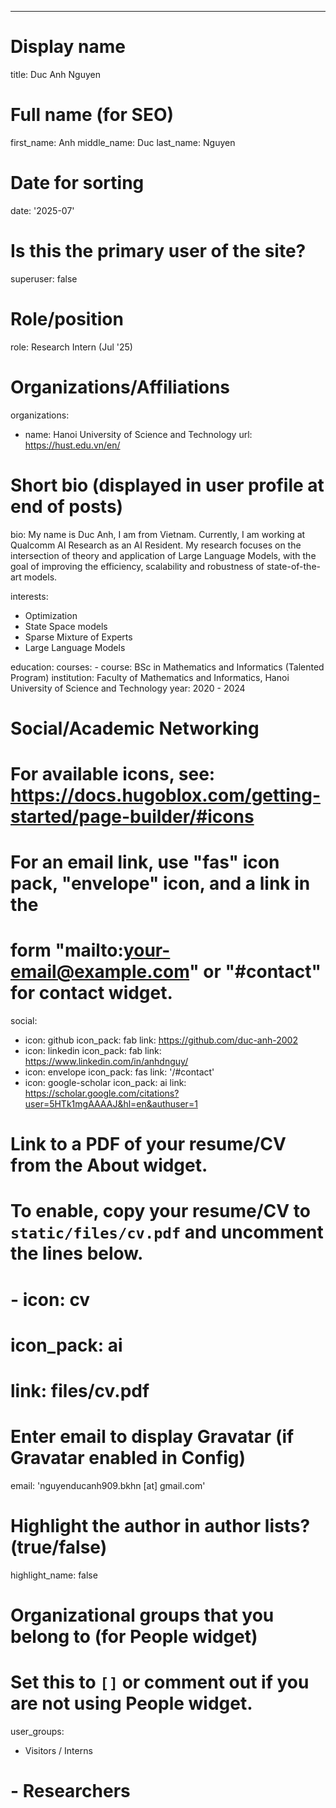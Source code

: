 ---
# Display name
title: Duc Anh Nguyen

# Full name (for SEO)
first_name: Anh
middle_name: Duc
last_name: Nguyen

# Date for sorting
date: '2025-07'

# Is this the primary user of the site?
superuser: false

# Role/position
role: Research Intern (Jul '25)

# Organizations/Affiliations
organizations:
  - name: Hanoi University of Science and Technology
    url: https://hust.edu.vn/en/

# Short bio (displayed in user profile at end of posts)
bio: My name is Duc Anh, I am from Vietnam. Currently, I am working at Qualcomm AI Research as an AI Resident. My research focuses on the intersection of theory and application of Large Language Models, with the goal of improving the efficiency, scalability and robustness of state-of-the-art models.

interests:
  - Optimization
  - State Space models
  - Sparse Mixture of Experts
  - Large Language Models

education:
  courses:
    - course: BSc in Mathematics and Informatics (Talented Program)
      institution: Faculty of Mathematics and Informatics, Hanoi University of Science and Technology
      year: 2020 - 2024

# Social/Academic Networking
# For available icons, see: https://docs.hugoblox.com/getting-started/page-builder/#icons
#   For an email link, use "fas" icon pack, "envelope" icon, and a link in the
#   form "mailto:your-email@example.com" or "#contact" for contact widget.
social:
  - icon: github
    icon_pack: fab
    link: https://github.com/duc-anh-2002
  - icon: linkedin
    icon_pack: fab
    link: https://www.linkedin.com/in/anhdnguy/
  - icon: envelope
    icon_pack: fas
    link: '/#contact'
  - icon: google-scholar
    icon_pack: ai
    link: https://scholar.google.com/citations?user=5HTk1mgAAAAJ&hl=en&authuser=1
# Link to a PDF of your resume/CV from the About widget.
# To enable, copy your resume/CV to `static/files/cv.pdf` and uncomment the lines below.
# - icon: cv
#   icon_pack: ai
#   link: files/cv.pdf

# Enter email to display Gravatar (if Gravatar enabled in Config)
email: 'nguyenducanh909.bkhn [at] gmail.com'

# Highlight the author in author lists? (true/false)
highlight_name: false

# Organizational groups that you belong to (for People widget)
#   Set this to `[]` or comment out if you are not using People widget.
user_groups:
  - Visitors / Interns
#  - Researchers
